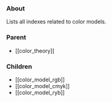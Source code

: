 ### About
Lists all indexes related to color models.

### Parent
- [[color_theory]]

### Children
- [[color_model_rgb]]
- [[color_model_cmyk]]
- [[color_model_ryb]]
